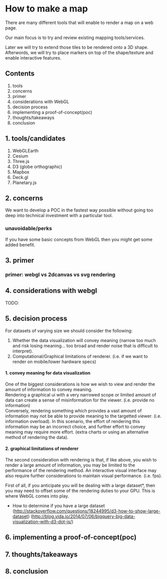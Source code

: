 # How to make a map

There are many different tools that will enable to render a map on a web page.

Our main focus is to try and review existing mapping tools/services.

Later we will try to extend those tiles to be rendered onto a 3D shape.
Afterwords, we will try to place markers on top of the shape/texture and enable interactive features.

## Contents

1. tools
2. concerns
3. primer
4. considerations with WebGL
5. decision process
6. implementing a proof-of-concept(poc)
7. thoughts/takeaways
8. conclusion

## 1. tools/candidates

1. WebGLEarth
2. Cesium
3. Three.js
4. D3 (globe orthographic)
5. Mapbox
6. Deck.gl
7. Planetary.js

## 2. concerns

We want to develop a POC in the fastest way possible without going too deep into technical investment with a particular tool.

### unavoidable/perks

If you have some basic concepts from WebGL then you might get some added benefit.

## 3. primer

### primer: webgl vs 2dcanvas vs svg rendering


## 4. considerations with webgl
TODO:

## 5. decision process

For datasets of varying size we should consider the following:

1. Whether the data visualization will convey meaning (narrow too much and risk losing meaning... too broad and render noise that is difficult to interpret).
2. Computational/Graphical limitations of renderer. (i.e. if we want to render on mobile/lower hardware specs)

#### 1. convey meaning for data visualization

One of the biggest considerations is how we wish to view and render the amount of information to convey meaning.  
Rendering a graphical ui with a very narrowed scope or limited amount of data can create a sense of misinformation for the viewer. (i.e. provide no information)  
Conversely, rendering something which provides a vast amount of information may not be able to provide meaning to the targetted viewer. (i.e. information overload). In this scenario, the effort of rendering this information may be an incorrect choice, and further effort to convey meaning may require more effort. (extra charts or using an alternative method of rendering the data).  

#### 2. graphical limitations of renderer

The second consideration with rendering is that, if like above, you wish to render a large amount of information, you may be limited to the performance of the rendering method. An interactive visual interface may also require further considerations to maintain visual performance. (i.e. fps).  



First of all, if you anticipate you will be dealing with a large dataset*, then you may need to offset some of the rendering duties to your GPU.
This is where WebGL comes into play.

* How to determine if you have a large dataset
(http://stackoverflow.com/questions/18244995/d3-how-to-show-large-dataset)
(http://blog.vida.io/2014/07/06/bigquery-big-data-visualization-with-d3-dot-js/)

## 6. implementing a proof-of-concept(poc)

## 7. thoughts/takeaways

## 8. conclusion
